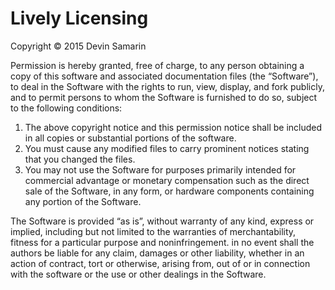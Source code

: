 # Lively Licensing

Copyright © 2015 Devin Samarin

Permission is hereby granted, free of charge, to any person obtaining
a copy of this software and associated documentation files
(the “Software”), to deal in the Software with the rights to run, view,
display, and fork publicly, and to permit persons to whom the Software is
furnished to do so, subject to the following conditions:

1. The above copyright notice and this permission notice shall be
included in all copies or substantial portions of the software.
2. You must cause any modified files to carry prominent notices stating
that you changed the files.
3. You may not use the Software for purposes primarily intended for
commercial advantage or monetary compensation such as the direct sale of
the Software, in any form, or hardware components containing any portion of
the Software.

The Software is provided “as is”, without warranty of any kind,
express or implied, including but not limited to the warranties of
merchantability, fitness for a particular purpose and noninfringement.
in no event shall the authors be liable for any claim, damages or
other liability, whether in an action of contract, tort or otherwise,
arising from, out of or in connection with the software or the use or
other dealings in the Software.
